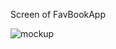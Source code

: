 Screen of FavBookApp

![mockup](https://github.com/user-attachments/assets/34bdedd1-7a39-4572-bdb3-6d33ba491f17)
